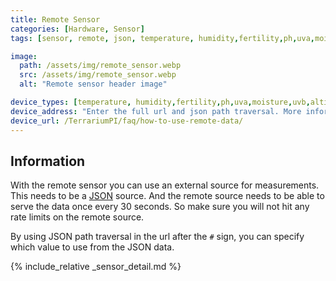 ```yaml
---
title: Remote Sensor
categories: [Hardware, Sensor]
tags: [sensor, remote, json, temperature, humidity,fertility,ph,uva,moisture,uvb,altitude,co2,distance,uvi,pressure,light]

image:
  path: /assets/img/remote_sensor.webp
  src: /assets/img/remote_sensor.webp
  alt: "Remote sensor header image"

device_types: [temperature, humidity,fertility,ph,uva,moisture,uvb,altitude,co2,distance,uvi,pressure,light]
device_address: "Enter the full url and json path traversal. More information at [remote hardware](/TerrariumPI/faq/how-to-use-remote-data/)."
device_url: /TerrariumPI/faq/how-to-use-remote-data/
---
```


## Information
With the remote sensor you can use an external source for measurements. This needs to be a [JSON](https://nl.wikipedia.org/wiki/JSON) source. And the remote source needs to be able to serve the data once every 30 seconds. So make sure you will not hit any rate limits on the remote source.

By using JSON path traversal in the url after the `#` sign, you can specify which value to use from the JSON data.


{% include_relative _sensor_detail.md %}